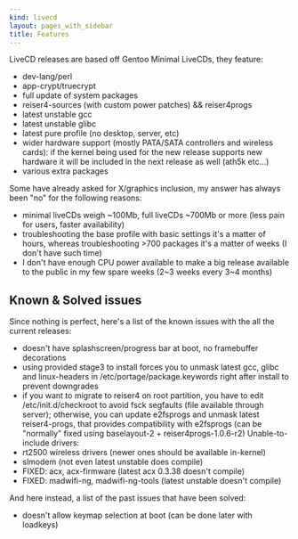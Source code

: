 ```yaml
---
kind: livecd
layout: pages_with_sidebar
title: Features
---
```

LiveCD releases are based off Gentoo Minimal LiveCDs, they feature:

* dev-lang/perl
* app-crypt/truecrypt
* full update of system packages 
* reiser4-sources (with custom power patches) && reiser4progs 
* latest unstable gcc
* latest unstable glibc
* latest pure profile (no desktop, server, etc)
* wider hardware support (mostly PATA/SATA controllers and wireless cards): if the kernel being used for the new release supports new hardware it will be included in the next release as well (ath5k etc...)
* various extra packages

Some have already asked for X/graphics inclusion, my answer has always been "no" for the following reasons:
* minimal liveCDs weigh ~100Mb, full liveCDs ~700Mb or more (less pain for users, faster availability)
* troubleshooting the base profile with basic settings it's a matter of hours, whereas troubleshooting >700 packages it's a matter of weeks (I don't have such time)
* I don't have enough CPU power available to make a big release available to the public in my few spare weeks (2~3 weeks every 3~4 months)

## Known & Solved issues
Since nothing is perfect, here's a list of the known issues with the all the current releases:

* doesn't have splashscreen/progress bar at boot, no framebuffer decorations
* using provided stage3 to install forces you to unmask latest gcc, glibc and linux-headers in /etc/portage/package.keywords right after install to prevent downgrades
* if you want to migrate to reiser4 on root partition, you have to edit /etc/init.d/checkroot to avoid fsck segfaults (file available through server); otherwise, you can update e2fsprogs and unmask latest reiser4-progs, that provides compatibility with e2fsprogs (can be "normally" fixed using baselayout-2 + reiser4progs-1.0.6-r2)
Unable-to-include drivers:
* rt2500 wireless drivers (newer ones should be available in-kernel)
* slmodem (not even latest unstable does compile)
* FIXED: acx, acx-firmware (latest acx 0.3.38 doesn't compile)
* FIXED: madwifi-ng, madwifi-ng-tools (latest unstable doesn't compile)

And here instead, a list of the past issues that have been solved:

* doesn't allow keymap selection at boot (can be done later with loadkeys)
